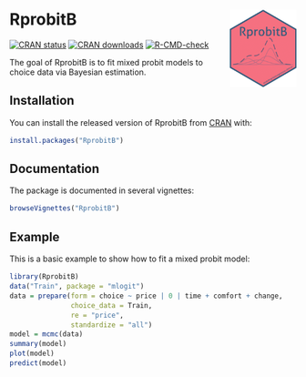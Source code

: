 # RprobitB <img src="man/figures/logo.png" align="right" height=136 />

<!-- badges: start -->
[![CRAN status](https://www.r-pkg.org/badges/version-last-release/RprobitB)](https://www.r-pkg.org/badges/version-last-release/RprobitB)
[![CRAN downloads](https://cranlogs.r-pkg.org/badges/grand-total/RprobitB)](https://cranlogs.r-pkg.org/badges/grand-total/RprobitB)
[![R-CMD-check](https://github.com/loelschlaeger/RprobitB/workflows/R-CMD-check/badge.svg)](https://github.com/loelschlaeger/RprobitB/actions)
<!-- badges: end -->

The goal of RprobitB is to fit mixed probit models to choice data via Bayesian estimation.

## Installation

You can install the released version of RprobitB from [CRAN](https://CRAN.R-project.org) with:

``` r
install.packages("RprobitB")
```

## Documentation

The package is documented in several vignettes:

```r
browseVignettes("RprobitB")
```

## Example

This is a basic example to show how to fit a mixed probit model:

``` r
library(RprobitB)
data("Train", package = "mlogit")
data = prepare(form = choice ~ price | 0 | time + comfort + change,
               choice_data = Train,
               re = "price",
               standardize = "all")
model = mcmc(data)
summary(model)
plot(model)
predict(model)
```

